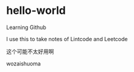 # hello-world
Learning Github

I use this to take notes of Lintcode and Leetcode

这个可能不太好用啊

wozaishuoma
